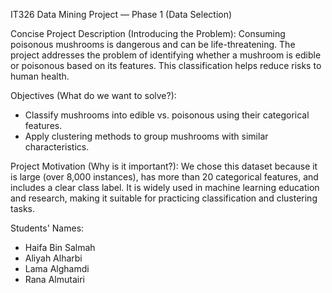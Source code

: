 IT326 Data Mining Project — Phase 1 (Data Selection)

Concise Project Description (Introducing the Problem):
Consuming poisonous mushrooms is dangerous and can be life-threatening. 
The project addresses the problem of identifying whether a mushroom is edible or poisonous 
based on its features. This classification helps reduce risks to human health.

Objectives (What do we want to solve?):
- Classify mushrooms into edible vs. poisonous using their categorical features.
- Apply clustering methods to group mushrooms with similar characteristics.

Project Motivation (Why is it important?):
We chose this dataset because it is large (over 8,000 instances), 
has more than 20 categorical features, and includes a clear class label. 
It is widely used in machine learning education and research, 
making it suitable for practicing classification and clustering tasks.

Students' Names:
- Haifa Bin Salmah
- Aliyah Alharbi
- Lama Alghamdi
- Rana Almutairi
